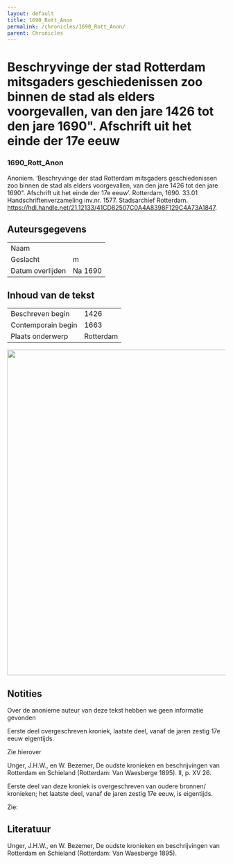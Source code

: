 ```yaml
---
layout: default
title: 1690_Rott_Anon
permalink: /chronicles/1690_Rott_Anon/
parent: Chronicles
--- 
```



# Beschryvinge der stad Rotterdam mitsgaders geschiedenissen zoo binnen de stad als elders voorgevallen, van den jare 1426 tot den jare 1690". Afschrift uit het einde der 17e eeuw 

### 1690_Rott_Anon 

Anoniem. ‘Beschryvinge der stad Rotterdam mitsgaders geschiedenissen zoo binnen de stad als elders voorgevallen, van den jare 1426 tot den jare 1690". Afschrift uit het einde der 17e eeuw’. Rotterdam, 1690. 33.01 Handschriftenverzameling inv.nr. 1577. Stadsarchief Rotterdam. https://hdl.handle.net/21.12133/41CD82507C0A4A8398F129C4A73A1847. 

## Auteursgegevens 

| | | 
| --------------- | --------------- | 
| Naam |   | 
| Geslacht | m | 
| Datum overlijden | Na 1690 | 

## Inhoud van de tekst 

| | | 
| --------------- | --------------- | 
| Beschreven begin | 1426 | 
| Contemporain begin | 1663 | 
| Plaats onderwerp | Rotterdam | 

[<img src="..\..\barplots_chronicles\1690_Rott_Anon.jpg" width="750"/>](..\..\barplots_chronicles\1690_Rott_Anon.jpg) 

## Notities 

Over de anonieme auteur van deze tekst hebben we geen informatie gevonden

Eerste deel overgeschreven kroniek, laatste deel, vanaf de jaren zestig 17e
eeuw eigentijds.

Zie hierover

Unger, J.H.W., en W. Bezemer, De oudste kronieken en beschrijvingen van
Rotterdam en Schieland (Rotterdam: Van Waesberge 1895). II, p. XV 26.


Eerste deel van deze kroniek is overgeschreven van oudere bronnen/ kronieken;
het laatste deel, vanaf de jaren zestig 17e eeuw, is eigentijds.

Zie: 


## Literatuur 

Unger, J.H.W., en W. Bezemer, De oudste kronieken en beschrijvingen van
Rotterdam en Schieland (Rotterdam: Van Waesberge 1895).